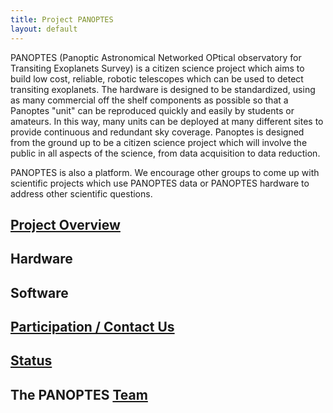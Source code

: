 ```yaml
---
title: Project PANOPTES
layout: default
---
```


PANOPTES (Panoptic Astronomical Networked OPtical observatory for Transiting Exoplanets Survey) is a citizen science project which aims to build low cost, reliable, robotic telescopes which can be used to detect transiting exoplanets.  The hardware is designed to be standardized, using as many commercial off the shelf components as possible so that a Panoptes "unit" can be reproduced quickly and easily by students or amateurs.  In this way, many units can be deployed at many different sites to provide continuous and redundant sky coverage.  Panoptes is designed from the ground up to be a citizen science project which will involve the public in all aspects of the science, from data acquisition to data reduction.

PANOPTES is also a platform.  We encourage other groups to come up with scientific projects which use PANOPTES data or PANOPTES hardware to address other scientific questions.

## [Project Overview](what.html)

## Hardware

## Software

## [Participation / Contact Us](contact.html)

## [Status](status.html)

## The PANOPTES [Team](team.html)
